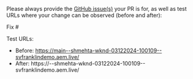 Please always provide the [GitHub issue(s)](../issues) your PR is for, as well as test URLs where your change can be observed (before and after):

Fix #<gh-issue-id>

Test URLs:
- Before: https://main--shmehta-wknd-03122024-100109--svfranklindemo.aem.live/
- After: https://<branch>--shmehta-wknd-03122024-100109--svfranklindemo.aem.live/
